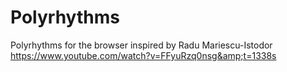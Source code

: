 # Polyrhythms
Polyrhythms for the browser inspired by  Radu Mariescu-Istodor https://www.youtube.com/watch?v=FFyuRzq0nsg&amp;t=1338s
